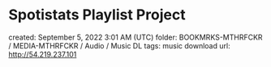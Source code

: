 # Spotistats Playlist Project

created: September 5, 2022 3:01 AM (UTC)
folder: BOOKMRKS-MTHRFCKR / MEDIA-MTHRFCKR / Audio / Music DL
tags: music download
url: http://54.219.237.101